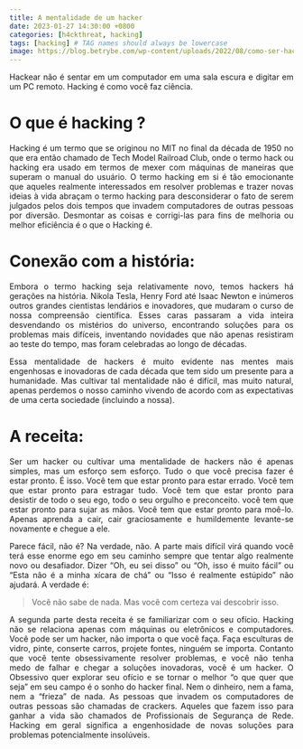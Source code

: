 ```yaml
---
title: A mentalidade de um hacker
date: 2023-01-27 14:30:00 +0800
categories: [h4ckthreat, hacking]
tags: [hacking] # TAG names should always be lowercase
image: https://blog.betrybe.com/wp-content/uploads/2022/08/como-ser-hacker-scaled.jpg
---
```


<p align="justify"> Hackear não é sentar em um computador em uma sala escura e digitar em um PC remoto. Hacking é como você faz ciência. </p>

# O que é hacking ?

<p align="justify"> Hacking é um termo que se originou no MIT no final da década de 1950 no que era então chamado de Tech Model Railroad Club, onde o termo hack ou hacking era usado em termos de mexer com máquinas de maneiras que superam o manual do usuário. O termo hacking em si é tão emocionante que aqueles realmente interessados em resolver problemas e trazer novas ideias à vida abraçam o termo hacking para desconsiderar o fato de serem julgados pelos dois tempos que invadem computadores de outras pessoas por diversão. Desmontar as coisas e corrigi-las para fins de melhoria ou melhor eficiência é o que o Hacking é. </p>

# Conexão com a história:

<p align="justify">Embora o termo hacking seja relativamente novo, temos hackers há gerações na história. Nikola Tesla, Henry Ford até Isaac Newton e inúmeros outros grandes cientistas lendários e inovadores, que mudaram o curso de nossa compreensão científica. Esses caras passaram a vida inteira desvendando os mistérios do universo, encontrando soluções para os problemas mais difíceis, inventando novidades que não apenas resistiram ao teste do tempo, mas foram celebradas ao longo de décadas. </p>

<p align="justify"> Essa mentalidade de hackers é muito evidente nas mentes mais engenhosas e inovadoras de cada década que tem sido um presente para a humanidade. Mas cultivar tal mentalidade não é difícil, mas muito natural, apenas perdemos o nosso caminho vivendo de acordo com as expectativas de uma certa sociedade (incluindo a nossa). </p>

# A receita:

<p align="justify"> Ser um hacker ou cultivar uma mentalidade de hackers não é apenas simples, mas um esforço sem esforço. Tudo o que você precisa fazer é estar pronto. É isso. Você tem que estar pronto para estar errado. Você tem que estar pronto para estragar tudo. Você tem que estar pronto para desistir de todo o seu ego, todo o seu orgulho e preconceito. você tem que estar pronto para sujar as mãos. Você tem que estar pronto para moê-lo. Apenas aprenda a cair, cair graciosamente e humildemente levante-se novamente e chegue a ele. </p>

<p align="justify"> Parece fácil, não é? Na verdade, não. A parte mais difícil virá quando você terá esse enorme ego em seu caminho sempre que tentar algo realmente novo ou desafiador. Dizer “Oh, eu sei disso” ou “Oh, isso é muito fácil” ou “Esta não é a minha xícara de chá” ou “Isso é realmente estúpido” não ajudará. A verdade é: </p> 

> Você não sabe de nada. Mas você com certeza vai descobrir isso.

<p align="justify"> A segunda parte desta receita é se familiarizar com o seu ofício. Hacking não se relaciona apenas com máquinas ou eletrônicos e computadores. Você pode ser um hacker, não importa o que você faça. Faça esculturas de vidro, pinte, conserte carros, projete fontes, ninguém se importa. Contanto que você tente obsessivamente resolver problemas, e você não tenha medo de falhar e chegar a soluções inovadoras, você é um hacker. O Obsessivo quer explorar seu ofício e se tornar o melhor “o que quer que seja” em seu campo é o sonho do hacker final. Nem o dinheiro, nem a fama, nem a “frieza” de nada. As pessoas que invadem os computadores de outras pessoas são chamadas de crackers. Aqueles que fazem isso para ganhar a vida são chamados de Profissionais de Segurança de Rede. Hacking em geral significa a engenhosidade de novas soluções para problemas potencialmente insolúveis. </p>
